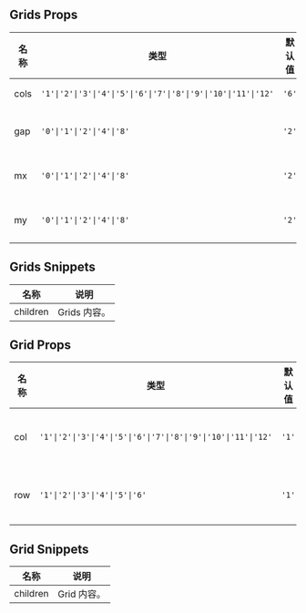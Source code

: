 ## Grids Props

| 名称 | 类型                                                            | 默认值 | 必传 | 说明         |
| ---- | --------------------------------------------------------------- | ------ | ---- | ------------ |
| cols | `'1'\|'2'\|'3'\|'4'\|'5'\|'6'\|'7'\|'8'\|'9'\|'10'\|'11'\|'12'` | `'6'`  | N    | 列数。       |
| gap  | `'0'\|'1'\|'2'\|'4'\|'8'`                                       | `'2'`  | N    | 单元格间距。 |
| mx   | `'0'\|'1'\|'2'\|'4'\|'8'`                                       | `'2'`  | N    | 左右外边距。 |
| my   | `'0'\|'1'\|'2'\|'4'\|'8'`                                       | `'2'`  | N    | 上下外边距。 |

## Grids Snippets

| 名称     | 说明         |
| -------- | ------------ |
| children | Grids 内容。 |

## Grid Props

| 名称 | 类型                                                            | 默认值 | 必传 | 说明             |
| ---- | --------------------------------------------------------------- | ------ | ---- | ---------------- |
| col  | `'1'\|'2'\|'3'\|'4'\|'5'\|'6'\|'7'\|'8'\|'9'\|'10'\|'11'\|'12'` | `'1'`  | N    | 单元格所占列数。 |
| row  | `'1'\|'2'\|'3'\|'4'\|'5'\|'6'`                                  | `'1'`  | N    | 单元格所占行数。 |

## Grid Snippets

| 名称     | 说明        |
| -------- | ----------- |
| children | Grid 内容。 |
